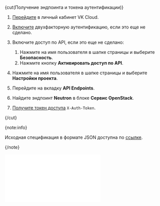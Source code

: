 {cut(Получение эндпоинта и токена аутентификации)}

1. [Перейдите](https://msk.cloud.vk.com/app) в личный кабинет VK Cloud.
1. [Включите](/ru/tools-for-using-services/vk-cloud-account/instructions/account-manage/manage-2fa#vklyuchenie_2fa) двухфакторную аутентификацию, если это еще не сделано.
1. Включите доступ по API, если это еще не сделано:

    1. Нажмите на имя пользователя в шапке страницы и выберите **Безопасность**.
    1. Нажмите кнопку **Активировать доступ по API**.

1. Нажмите на имя пользователя в шапке страницы и выберите **Настройки проекта**.
1. Перейдите на вкладку **API Endpoints**.
1. Найдите эндпоинт **Neutron** в блоке **Сервис OpenStack**.
1. [Получите токен доступа](../../../rest-api/case-keystone-token) `X-Auth-Token`.

{/cut}

{note:info}

Исходная спецификация в формате JSON доступна по [ссылке](./assets/neutron-sprut-api.json "download").

{/note}

![{swagger}](assets/neutron-sprut-api.json)